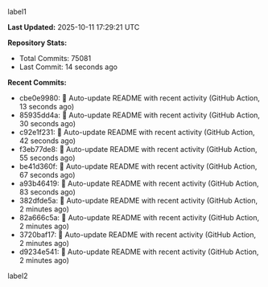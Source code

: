 
label1 
<!-- ACTIVITY_START -->
**Last Updated:** 2025-10-11 17:29:21 UTC

**Repository Stats:**
- Total Commits: 75081
- Last Commit: 14 seconds ago

**Recent Commits:**
- cbe0e9980: 🤖 Auto-update README with recent activity (GitHub Action, 13 seconds ago)
- 85935dd4a: 🤖 Auto-update README with recent activity (GitHub Action, 30 seconds ago)
- c92e1f231: 🤖 Auto-update README with recent activity (GitHub Action, 42 seconds ago)
- f3eb77de8: 🤖 Auto-update README with recent activity (GitHub Action, 55 seconds ago)
- be41d360f: 🤖 Auto-update README with recent activity (GitHub Action, 67 seconds ago)
- a93b46419: 🤖 Auto-update README with recent activity (GitHub Action, 83 seconds ago)
- 382dfde5a: 🤖 Auto-update README with recent activity (GitHub Action, 2 minutes ago)
- 82a666c5a: 🤖 Auto-update README with recent activity (GitHub Action, 2 minutes ago)
- 3720baf17: 🤖 Auto-update README with recent activity (GitHub Action, 2 minutes ago)
- d9234e541: 🤖 Auto-update README with recent activity (GitHub Action, 2 minutes ago)
<!-- ACTIVITY_END -->

label2

